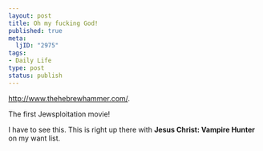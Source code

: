 ```yaml
--- 
layout: post
title: Oh my fucking God!
published: true
meta: 
  ljID: "2975"
tags: 
- Daily Life
type: post
status: publish
---
```

<a href="http://www.thehebrewhammer.com/default.asp">http://www.thehebrewhammer.com/</a>.

The first Jewsploitation movie! 

I have to see this. This is right up there with <b>Jesus Christ: Vampire Hunter</b> on my want list.
